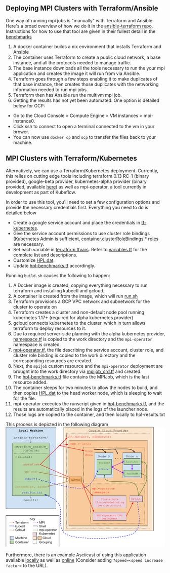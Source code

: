 Deploying MPI Clusters with Terraform/Ansible
---------------------------------------------
One way of running mpi jobs is "manually" with Terraform and Ansible. Here's a broad overview of how we do it in the [ansible-terraform repo](https://github.com/federatedcloud/ansible-terraform). Instructions for how to use that tool are given in their fullest detail in the [benchmarks](https://github.com/federatedcloud/ansible-terraform/benchmarks)

1. A docker container builds a nix environment that installs Terraform and Ansible
2. The container uses Terraform to create a public cloud network, a base instance, and all the protocols needed to manage traffic.
3. The base instance downloads all the tools necessary to run the your mpi application and creates the image it will run from via Ansible.
4. Terraform goes through a few steps enabling it to make duplicates of that base instance, then creates those duplicates with the networking information needed to run mpi jobs.
5. Terraform then has Ansible run the multivm mpi job.
6. Getting the results has not yet been automated. One option is detailed below for GCP:
  - Go to the Cloud Console > Compute Engine > VM instances > mpi-instance0.
  - Click ssh to connect to open a terminal connected to the vm in your brower.
  - You can now use `docker cp` and `scp` to transfer the files back to your machine.

MPI Clusters with Terraform/Kubernetes
--------------------------------------
Alternatively, we can use a Terraform/Kubernetes deployment. Currently, this relies on cutting edge tools including terraform 0.13 RC-1 (binary provided), google-beta provider, kubernetes-alpha provider (binary provided, available [here](https://github.com/hashicorp/terraform-provider-kubernetes-alpha/releases/tag/v0.1.0)) as well as mpi-operator, a tool currently in development as part of Kubeflow.

In order to use this tool, you'll need to set a few configuration options and provide the necessary credentials first. Everything you need to do is detailed below
- Create a google service account and place the credentials in [tf-kubernetes](tf-kubernetes).
- Give the service account permissions to use cluster role bindings (Kubernetes Admin is sufficient, container.clusterRoleBindings.\* roles are necessary.
- Set each variable in [terraform.tfvars](tf-kubernetes/terraform.tfvars). Refer to [variables.tf](tf-kubernetes/variables.tf) for the complete list and descriptions.
- Customize [HPL.dat](tf-kubernetes/HPL.dat).
- Update [hpl-benchmarks.tf](tf-kubernetes/staging/hpl-benchmarks.tf) accordingly.

Running `build.sh` causes the following to happen:
1. A Docker image is created, copying everything necessary to run terraform and installing kubectl and gcloud.
2. A container is created from the image, which will run [run.sh](nix/run.sh)
3. Terraform provisions a GCP VPC network and subnetwork for the cluster to operate on
4. Terraform creates a cluster and non-default node pool running kubernetes 1.17+ (required for alpha kubernetes provider)
5. gcloud connects kubernetes to the cluster, which in turn allows terraform to deploy resources to it.
6. Due to required server-side planning with the alpha kubernetes provider, [namespace.tf](tf-kubernetes/staging/namespace.tf) is copied to the work directory and the `mpi-operator` namespace is created.
7. [mpi-operator.tf](tf-kubernetes/staging/mpi-operator.tf), the file describing the service account, cluster role, and cluster role binding is copied to the work directory and the corresponding resources are created.
8. Next, the `mpijob` custom resource and the `mpi-operator` deployment are brought into the work directory via [mpijob_crd.tf](tf-kubernetes/staging/mpijob_crd.tf) and created.
8. The [hpl-benchmarks.tf](tf-kubernetes/staging/hpl-benchmarks.tf) file contains the MPIJob, which is the last resource added.
9. The container sleeps for two minutes to allow the nodes to build, and then copies [HPL.dat](tf-kubernetes/HPL.dat) to the head worker node, which is sleeping to wait for the file.
10. mpi-operator executes the runscript given in [hpl-benchmarks.tf](tf-kubernetes/staging/hpl-benchmarks.tf), and the results are automatically placed in the logs of the launcher node.
11. Those logs are copied to the container, and then locally to hpl-results.txt

This process is depicted in the following diagram
![Terraform-Kubernetes](Terraform-Kubernetes-Setup.png)

Furthermore, there is an example Asciicast of using this application available [locally](terraform-kubernetes.cast) as well as [online](https://asciinema.org/a/oQotgjY7fOL77xKGSLDZZP7Yc) (Consider adding `?speed=<speed increase factor>` to the URL).

